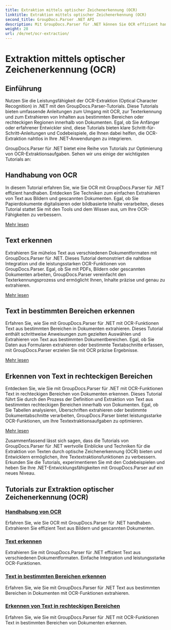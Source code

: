 ```yaml
---
title: Extraktion mittels optischer Zeichenerkennung (OCR)
linktitle: Extraktion mittels optischer Zeichenerkennung (OCR)
second_title: GroupDocs.Parser .NET API
description: Mit GroupDocs.Parser für .NET können Sie OCR effizient handhaben und Text aus Bildern und Dokumenten extrahieren. Erweitern Sie noch heute Ihre OCR-Fähigkeiten!
weight: 28
url: /de/net/ocr-extraction/
---
```


# Extraktion mittels optischer Zeichenerkennung (OCR)


## Einführung

Nutzen Sie die Leistungsfähigkeit der OCR-Extraktion (Optical Character Recognition) in .NET mit den GroupDocs.Parser-Tutorials. Diese Tutorials bieten umfassende Anleitungen zum Umgang mit OCR, zur Texterkennung und zum Extrahieren von Inhalten aus bestimmten Bereichen oder rechteckigen Regionen innerhalb von Dokumenten. Egal, ob Sie Anfänger oder erfahrener Entwickler sind, diese Tutorials bieten klare Schritt-für-Schritt-Anleitungen und Codebeispiele, die Ihnen dabei helfen, die OCR-Extraktion nahtlos in Ihre .NET-Anwendungen zu integrieren.

GroupDocs.Parser für .NET bietet eine Reihe von Tutorials zur Optimierung von OCR-Extraktionsaufgaben. Sehen wir uns einige der wichtigsten Tutorials an:

## Handhabung von OCR
In diesem Tutorial erfahren Sie, wie Sie OCR mit GroupDocs.Parser für .NET effizient handhaben. Entdecken Sie Techniken zum einfachen Extrahieren von Text aus Bildern und gescannten Dokumenten. Egal, ob Sie Papierdokumente digitalisieren oder bildbasierte Inhalte verarbeiten, dieses Tutorial stattet Sie mit den Tools und dem Wissen aus, um Ihre OCR-Fähigkeiten zu verbessern.

[Mehr lesen](./handling-ocr/)

## Text erkennen
Extrahieren Sie mühelos Text aus verschiedenen Dokumentformaten mit GroupDocs.Parser für .NET. Dieses Tutorial demonstriert die nahtlose Integration und die leistungsstarken OCR-Funktionen von GroupDocs.Parser. Egal, ob Sie mit PDFs, Bildern oder gescannten Dokumenten arbeiten, GroupDocs.Parser vereinfacht den Texterkennungsprozess und ermöglicht Ihnen, Inhalte präzise und genau zu extrahieren.

[Mehr lesen](./recognizing-text/)

## Text in bestimmten Bereichen erkennen
Erfahren Sie, wie Sie mit GroupDocs.Parser für .NET mit OCR-Funktionen Text aus bestimmten Bereichen in Dokumenten extrahieren. Dieses Tutorial enthält schrittweise Anweisungen zum gezielten Auswählen und Extrahieren von Text aus bestimmten Dokumentbereichen. Egal, ob Sie Daten aus Formularen extrahieren oder bestimmte Textabschnitte erfassen, mit GroupDocs.Parser erzielen Sie mit OCR präzise Ergebnisse.

[Mehr lesen](./recognizing-text-in-specific-areas/)

## Erkennen von Text in rechteckigen Bereichen
Entdecken Sie, wie Sie mit GroupDocs.Parser für .NET mit OCR-Funktionen Text in rechteckigen Bereichen von Dokumenten erkennen. Dieses Tutorial führt Sie durch den Prozess der Definition und Extraktion von Text aus bestimmten rechteckigen Bereichen innerhalb von Dokumenten. Egal, ob Sie Tabellen analysieren, Überschriften extrahieren oder bestimmte Dokumentabschnitte verarbeiten, GroupDocs.Parser bietet leistungsstarke OCR-Funktionen, um Ihre Textextraktionsaufgaben zu optimieren.

[Mehr lesen](./recognizing-text-in-rectangular-regions/)

Zusammenfassend lässt sich sagen, dass die Tutorials von GroupDocs.Parser für .NET wertvolle Einblicke und Techniken für die Extraktion von Texten durch optische Zeichenerkennung (OCR) bieten und Entwicklern ermöglichen, ihre Textextraktionsfunktionen zu verbessern. Erkunden Sie die Tutorials, experimentieren Sie mit den Codebeispielen und heben Sie Ihre .NET-Entwicklungsfähigkeiten mit GroupDocs.Parser auf ein neues Niveau.
## Tutorials zur Extraktion optischer Zeichenerkennung (OCR)
### [Handhabung von OCR](./handling-ocr/)
Erfahren Sie, wie Sie OCR mit GroupDocs.Parser für .NET handhaben. Extrahieren Sie effizient Text aus Bildern und gescannten Dokumenten.
### [Text erkennen](./recognizing-text/)
Extrahieren Sie mit GroupDocs.Parser für .NET effizient Text aus verschiedenen Dokumentformaten. Einfache Integration und leistungsstarke OCR-Funktionen.
### [Text in bestimmten Bereichen erkennen](./recognizing-text-in-specific-areas/)
Erfahren Sie, wie Sie mit GroupDocs.Parser für .NET Text aus bestimmten Bereichen in Dokumenten mit OCR-Funktionen extrahieren.
### [Erkennen von Text in rechteckigen Bereichen](./recognizing-text-in-rectangular-regions/)
Erfahren Sie, wie Sie mit GroupDocs.Parser für .NET mit OCR-Funktionen Text in bestimmten Bereichen von Dokumenten erkennen.